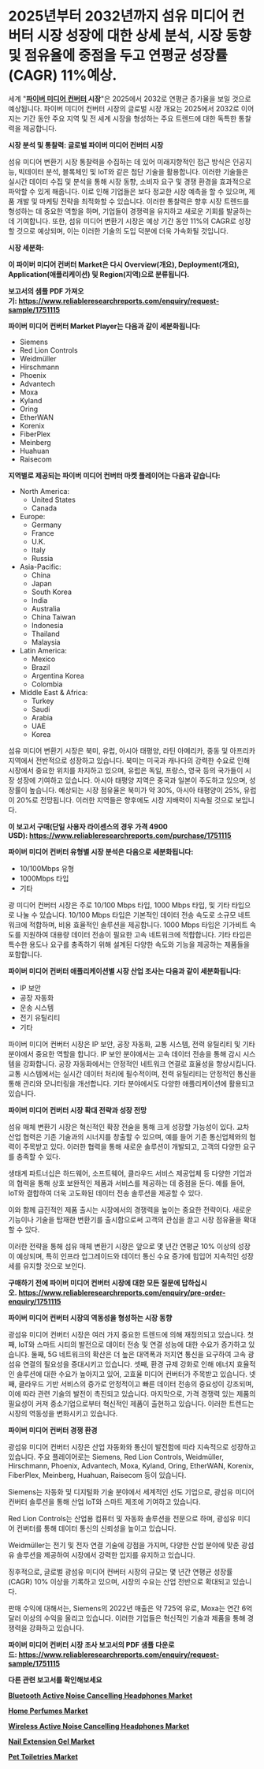 <p><h1>2025년부터 2032년까지 섬유 미디어 컨버터 시장 성장에 대한 상세 분석, 시장 동향 및 점유율에 중점을 두고 연평균 성장률(CAGR) 11%예상.</h1></p><p>세계 "<strong><a href="https://www.reliableresearchreports.com/fiber-media-converter-r1751115?utm_campaign=105&utm_medium=8&utm_source=Github&utm_content=ia&utm_term=07022025&utm_id=fiber-media-converter">파이버 미디어 컨버터&nbsp;</a></strong><strong>시장</strong>"은 2025에서 2032로 연평균 증가율을 보일 것으로 예상됩니다. 파이버 미디어 컨버터 시장의 글로벌 시장 개요는 2025에서 2032로 이어지는 기간 동안 주요 지역 및 전 세계 시장을 형성하는 주요 트렌드에 대한 독특한 통찰력을 제공합니다.</p>
<p><strong>시장 분석 및 통찰력: 글로벌 파이버 미디어 컨버터 시장</strong></p>
<p><p>섬유 미디어 변환기 시장 통찰력을 수집하는 데 있어 미래지향적인 접근 방식은 인공지능, 빅데이터 분석, 블록체인 및 IoT와 같은 첨단 기술을 활용합니다. 이러한 기술들은 실시간 데이터 수집 및 분석을 통해 시장 동향, 소비자 요구 및 경쟁 환경을 효과적으로 파악할 수 있게 해줍니다. 이로 인해 기업들은 보다 정교한 시장 예측을 할 수 있으며, 제품 개발 및 마케팅 전략을 최적화할 수 있습니다. 이러한 통찰력은 향후 시장 트렌드를 형성하는 데 중요한 역할을 하며, 기업들이 경쟁력을 유지하고 새로운 기회를 발굴하는 데 기여합니다. 또한, 섬유 미디어 변환기 시장은 예상 기간 동안 11%의 CAGR로 성장할 것으로 예상되며, 이는 이러한 기술의 도입 덕분에 더욱 가속화될 것입니다.</p><a href="%7CAUTHORITHY_DOMAIN_URL%7C?utm_campaign=105&utm_medium=8&utm_source=Github&utm_content=ia&utm_term=07022025&utm_id=fiber-media-converter"></a></p>
<p><strong>시장 세분화:</strong></p>
<p><strong>이 파이버 미디어 컨버터 Market은 다시 Overview(개요), Deployment(개요), Application(애플리케이션) 및 Region(지역)으로 분류됩니다.</strong></p>
<p><strong>보고서의 샘플 PDF 가져오기:&nbsp;<a href="https://www.reliableresearchreports.com/enquiry/request-sample/1751115?utm_campaign=105&utm_medium=8&utm_source=Github&utm_content=ia&utm_term=07022025&utm_id=fiber-media-converter">https://www.reliableresearchreports.com/enquiry/request-sample/1751115</a></strong><strong></strong></p>
<p><strong>파이버 미디어 컨버터 Market Player는 다음과 같이 세분화됩니다:</strong></p>
<p><ul><li>Siemens</li><li>Red Lion Controls</li><li>Weidmüller</li><li>Hirschmann</li><li>Phoenix</li><li>Advantech</li><li>Moxa</li><li>Kyland</li><li>Oring</li><li>EtherWAN</li><li>Korenix</li><li>FiberPlex</li><li>Meinberg</li><li>Huahuan</li><li>Raisecom</li></ul></p>
<p><strong>지역별로 제공되는 파이버 미디어 컨버터 마켓 플레이어는 다음과 같습니다:</strong></p>
<p><ul>
    <li>
        North America:
        <ul>
            <li>United States</li>
            <li>Canada</li>
        </ul>
    </li>
    <li>
        Europe:
        <ul>
            <li>Germany</li>
            <li>France</li>
            <li>U.K.</li>
            <li>Italy</li>
            <li>Russia</li>
        </ul>
    </li>
    <li>
        Asia-Pacific:
        <ul>
            <li>China</li>
            <li>Japan</li>
            <li>South Korea</li>
            <li>India</li>
            <li>Australia</li>
            <li>China Taiwan</li>
            <li>Indonesia</li>
            <li>Thailand</li>
            <li>Malaysia</li>
        </ul>
    </li>
    <li>
        Latin America:
        <ul>
            <li>Mexico</li>
            <li>Brazil</li>
            <li>Argentina Korea</li>
            <li>Colombia</li>
        </ul>
    </li>
    <li>
        Middle East & Africa:
        <ul>
            <li>Turkey</li>
            <li>Saudi</li>
            <li>Arabia</li>
            <li>UAE</li>
            <li>Korea</li>
        </ul>
    </li>
    </ul></p>
<p><p>섬유 미디어 변환기 시장은 북미, 유럽, 아시아 태평양, 라틴 아메리카, 중동 및 아프리카 지역에서 전반적으로 성장하고 있습니다. 북미는 미국과 캐나다의 강력한 수요로 인해 시장에서 중요한 위치를 차지하고 있으며, 유럽은 독일, 프랑스, 영국 등의 국가들이 시장 성장에 기여하고 있습니다. 아시아 태평양 지역은 중국과 일본이 주도하고 있으며, 성장률이 높습니다. 예상되는 시장 점유율은 북미가 약 30%, 아시아 태평양이 25%, 유럽이 20%로 전망됩니다. 이러한 지역들은 향후에도 시장 지배력이 지속될 것으로 보입니다.</p></p>
<p><strong>이 보고서 구매(단일 사용자 라이센스의 경우 가격 4900 USD):&nbsp;<a href="https://www.reliableresearchreports.com/purchase/1751115?utm_campaign=105&utm_medium=8&utm_source=Github&utm_content=ia&utm_term=07022025&utm_id=fiber-media-converter">https://www.reliableresearchreports.com/purchase/1751115</a></strong></p>
<p><strong>파이버 미디어 컨버터 유형별 시장 분석은 다음으로 세분화됩니다:</strong></p>
<p><ul><li>10/100Mbps 유형</li><li>1000Mbps 타입</li><li>기타</li></ul></p>
<p><p>광 미디어 컨버터 시장은 주로 10/100 Mbps 타입, 1000 Mbps 타입, 및 기타 타입으로 나눌 수 있습니다. 10/100 Mbps 타입은 기본적인 데이터 전송 속도로 소규모 네트워크에 적합하며, 비용 효율적인 솔루션을 제공합니다. 1000 Mbps 타입은 기가비트 속도를 지원하여 대용량 데이터 전송이 필요한 고속 네트워크에 적합합니다. 기타 타입은 특수한 용도나 요구를 충족하기 위해 설계된 다양한 속도와 기능을 제공하는 제품들을 포함합니다.</p></p>
<p><strong>파이버 미디어 컨버터 애플리케이션별 시장 산업 조사는 다음과 같이 세분화됩니다:</strong></p>
<p><ul><li>IP 보안</li><li>공장 자동화</li><li>운송 시스템</li><li>전기 유틸리티</li><li>기타</li></ul></p>
<p><p>파이버 미디어 컨버터 시장은 IP 보안, 공장 자동화, 교통 시스템, 전력 유틸리티 및 기타 분야에서 중요한 역할을 합니다. IP 보안 분야에서는 고속 데이터 전송을 통해 감시 시스템을 강화합니다. 공장 자동화에서는 안정적인 네트워크 연결로 효율성을 향상시킵니다. 교통 시스템에서는 실시간 데이터 처리에 필수적이며, 전력 유틸리티는 안정적인 통신을 통해 관리와 모니터링을 개선합니다. 기타 분야에서도 다양한 애플리케이션에 활용되고 있습니다.</p></p>
<p><strong>파이버 미디어 컨버터 시장 확대 전략과 성장 전망</strong></p>
<p><p>섬유 매체 변환기 시장은 혁신적인 확장 전술을 통해 크게 성장할 가능성이 있다. 교차 산업 협력은 기존 기술과의 시너지를 창출할 수 있으며, 예를 들어 기존 통신업체와의 협력이 주목받고 있다. 이러한 협력을 통해 새로운 솔루션이 개발되고, 고객의 다양한 요구를 충족할 수 있다. </p><p>생태계 파트너십은 하드웨어, 소프트웨어, 클라우드 서비스 제공업체 등 다양한 기업과의 협력을 통해 상호 보완적인 제품과 서비스를 제공하는 데 중점을 둔다. 예를 들어, IoT와 결합하여 더욱 고도화된 데이터 전송 솔루션을 제공할 수 있다. </p><p>이와 함께 급진적인 제품 출시는 시장에서의 경쟁력을 높이는 중요한 전략이다. 새로운 기능이나 기술을 탑재한 변환기를 출시함으로써 고객의 관심을 끌고 시장 점유율을 확대할 수 있다. </p><p>이러한 전략을 통해 섬유 매체 변환기 시장은 앞으로 몇 년간 연평균 10% 이상의 성장이 예상되며, 특히 인프라 업그레이드와 데이터 통신 수요 증가에 힘입어 지속적인 성장세를 유지할 것으로 보인다.</p></p>
<p><strong>구매하기 전에 파이버 미디어 컨버터 시장에 대한 모든 질문에 답하십시오.&nbsp;<a href="https://www.reliableresearchreports.com/enquiry/pre-order-enquiry/1751115?utm_campaign=105&utm_medium=8&utm_source=Github&utm_content=ia&utm_term=07022025&utm_id=fiber-media-converter">https://www.reliableresearchreports.com/enquiry/pre-order-enquiry/1751115</a></strong><strong></strong></p>
<p><strong>파이버 미디어 컨버터 시장의 역동성을 형성하는 시장 동향</strong></p>
<p><p>광섬유 미디어 컨버터 시장은 여러 가지 중요한 트렌드에 의해 재정의되고 있습니다. 첫째, IoT와 스마트 시티의 발전으로 데이터 전송 및 연결 성능에 대한 수요가 증가하고 있습니다. 둘째, 5G 네트워크의 확산은 더 높은 대역폭과 저지연 통신을 요구하여 고속 광섬유 연결의 필요성을 증대시키고 있습니다. 셋째, 환경 규제 강화로 인해 에너지 효율적인 솔루션에 대한 수요가 높아지고 있어, 고효율 미디어 컨버터가 주목받고 있습니다. 넷째, 클라우드 기반 서비스의 증가로 안정적이고 빠른 데이터 전송의 중요성이 강조되며, 이에 따라 관련 기술의 발전이 촉진되고 있습니다. 마지막으로, 가격 경쟁력 있는 제품의 필요성이 커져 중소기업으로부터 혁신적인 제품이 출현하고 있습니다. 이러한 트렌드는 시장의 역동성을 변화시키고 있습니다.</p></p>
<p><strong>파이버 미디어 컨버터 경쟁 환경</strong></p>
<p><p>광섬유 미디어 컨버터 시장은 산업 자동화와 통신이 발전함에 따라 지속적으로 성장하고 있습니다. 주요 플레이어로는 Siemens, Red Lion Controls, Weidmüller, Hirschmann, Phoenix, Advantech, Moxa, Kyland, Oring, EtherWAN, Korenix, FiberPlex, Meinberg, Huahuan, Raisecom 등이 있습니다.</p><p>Siemens는 자동화 및 디지털화 기술 분야에서 세계적인 선도 기업으로, 광섬유 미디어 컨버터 솔루션을 통해 산업 IoT와 스마트 제조에 기여하고 있습니다. </p><p>Red Lion Controls는 산업용 컴퓨터 및 자동화 솔루션을 전문으로 하며, 광섬유 미디어 컨버터를 통해 데이터 통신의 신뢰성을 높이고 있습니다. </p><p>Weidmüller는 전기 및 전자 연결 기술에 강점을 가지며, 다양한 산업 분야에 맞춘 광섬유 솔루션을 제공하여 시장에서 강력한 입지를 유지하고 있습니다.</p><p>징후적으로, 글로벌 광섬유 미디어 컨버터 시장의 규모는 몇 년간 연평균 성장률(CAGR) 10% 이상을 기록하고 있으며, 시장의 수요는 산업 전반으로 확대되고 있습니다. </p><p>판매 수익에 대해서는, Siemens의 2022년 매출은 약 725억 유로, Moxa는 연간 6억 달러 이상의 수익을 올리고 있습니다. 이러한 기업들은 혁신적인 기술과 제품을 통해 경쟁력을 강화하고 있습니다.</p></p>
<p><strong>파이버 미디어 컨버터 시장 조사 보고서의 PDF 샘플 다운로드:&nbsp;<a href="https://www.reliableresearchreports.com/enquiry/request-sample/1751115?utm_campaign=105&utm_medium=8&utm_source=Github&utm_content=ia&utm_term=07022025&utm_id=fiber-media-converter">https://www.reliableresearchreports.com/enquiry/request-sample/1751115</a></strong></p>
<p><strong></strong></p>
<p><strong></strong></p>
<p><strong></strong></p>
<p><strong></strong></p>
<p><strong>다른 관련 보고서를 확인해보세요</strong></p>
<p><strong><p><a href="https://github.com/ternainglin/Market-Research-Report-List-1/blob/main/bluetooth-active-noise-cancelling-headphones-market.md?utm_campaign=105&utm_medium=8&utm_source=Github&utm_content=ia&utm_term=07022025&utm_id=fiber-media-converter">Bluetooth Active Noise Cancelling Headphones Market</a></p><p><a href="https://github.com/lalolatiot/Market-Research-Report-List-1/blob/main/home-perfumes-market.md?utm_campaign=105&utm_medium=8&utm_source=Github&utm_content=ia&utm_term=07022025&utm_id=fiber-media-converter">Home Perfumes Market</a></p><p><a href="https://github.com/saaindosya/Market-Research-Report-List-1/blob/main/wireless-active-noise-cancelling-headphones-market.md?utm_campaign=105&utm_medium=8&utm_source=Github&utm_content=ia&utm_term=07022025&utm_id=fiber-media-converter">Wireless Active Noise Cancelling Headphones Market</a></p><p><a href="https://github.com/zurubting/Market-Research-Report-List-1/blob/main/nail-extension-gel-market.md?utm_campaign=105&utm_medium=8&utm_source=Github&utm_content=ia&utm_term=07022025&utm_id=fiber-media-converter">Nail Extension Gel Market</a></p><p><a href="https://github.com/penglatilles/Market-Research-Report-List-1/blob/main/pet-toiletries-market.md?utm_campaign=105&utm_medium=8&utm_source=Github&utm_content=ia&utm_term=07022025&utm_id=fiber-media-converter">Pet Toiletries Market</a></p></strong></p>